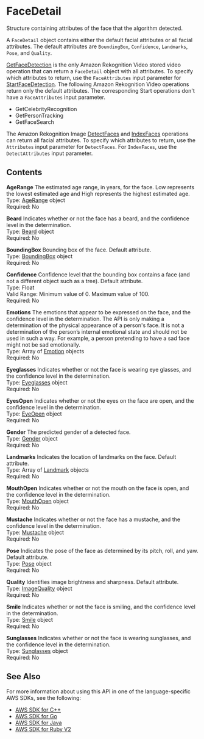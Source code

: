 # FaceDetail<a name="API_FaceDetail"></a>

Structure containing attributes of the face that the algorithm detected\.

A `FaceDetail` object contains either the default facial attributes or all facial attributes\. The default attributes are `BoundingBox`, `Confidence`, `Landmarks`, `Pose`, and `Quality`\.

 [GetFaceDetection](API_GetFaceDetection.md) is the only Amazon Rekognition Video stored video operation that can return a `FaceDetail` object with all attributes\. To specify which attributes to return, use the `FaceAttributes` input parameter for [StartFaceDetection](API_StartFaceDetection.md)\. The following Amazon Rekognition Video operations return only the default attributes\. The corresponding Start operations don't have a `FaceAttributes` input parameter\.
+ GetCelebrityRecognition
+ GetPersonTracking
+ GetFaceSearch

The Amazon Rekognition Image [DetectFaces](API_DetectFaces.md) and [IndexFaces](API_IndexFaces.md) operations can return all facial attributes\. To specify which attributes to return, use the `Attributes` input parameter for `DetectFaces`\. For `IndexFaces`, use the `DetectAttributes` input parameter\.

## Contents<a name="API_FaceDetail_Contents"></a>

 **AgeRange**   <a name="rekognition-Type-FaceDetail-AgeRange"></a>
The estimated age range, in years, for the face\. Low represents the lowest estimated age and High represents the highest estimated age\.  
Type: [AgeRange](API_AgeRange.md) object  
Required: No

 **Beard**   <a name="rekognition-Type-FaceDetail-Beard"></a>
Indicates whether or not the face has a beard, and the confidence level in the determination\.  
Type: [Beard](API_Beard.md) object  
Required: No

 **BoundingBox**   <a name="rekognition-Type-FaceDetail-BoundingBox"></a>
Bounding box of the face\. Default attribute\.  
Type: [BoundingBox](API_BoundingBox.md) object  
Required: No

 **Confidence**   <a name="rekognition-Type-FaceDetail-Confidence"></a>
Confidence level that the bounding box contains a face \(and not a different object such as a tree\)\. Default attribute\.  
Type: Float  
Valid Range: Minimum value of 0\. Maximum value of 100\.  
Required: No

 **Emotions**   <a name="rekognition-Type-FaceDetail-Emotions"></a>
The emotions that appear to be expressed on the face, and the confidence level in the determination\. The API is only making a determination of the physical appearance of a person's face\. It is not a determination of the person’s internal emotional state and should not be used in such a way\. For example, a person pretending to have a sad face might not be sad emotionally\.  
Type: Array of [Emotion](API_Emotion.md) objects  
Required: No

 **Eyeglasses**   <a name="rekognition-Type-FaceDetail-Eyeglasses"></a>
Indicates whether or not the face is wearing eye glasses, and the confidence level in the determination\.  
Type: [Eyeglasses](API_Eyeglasses.md) object  
Required: No

 **EyesOpen**   <a name="rekognition-Type-FaceDetail-EyesOpen"></a>
Indicates whether or not the eyes on the face are open, and the confidence level in the determination\.  
Type: [EyeOpen](API_EyeOpen.md) object  
Required: No

 **Gender**   <a name="rekognition-Type-FaceDetail-Gender"></a>
The predicted gender of a detected face\.   
Type: [Gender](API_Gender.md) object  
Required: No

 **Landmarks**   <a name="rekognition-Type-FaceDetail-Landmarks"></a>
Indicates the location of landmarks on the face\. Default attribute\.  
Type: Array of [Landmark](API_Landmark.md) objects  
Required: No

 **MouthOpen**   <a name="rekognition-Type-FaceDetail-MouthOpen"></a>
Indicates whether or not the mouth on the face is open, and the confidence level in the determination\.  
Type: [MouthOpen](API_MouthOpen.md) object  
Required: No

 **Mustache**   <a name="rekognition-Type-FaceDetail-Mustache"></a>
Indicates whether or not the face has a mustache, and the confidence level in the determination\.  
Type: [Mustache](API_Mustache.md) object  
Required: No

 **Pose**   <a name="rekognition-Type-FaceDetail-Pose"></a>
Indicates the pose of the face as determined by its pitch, roll, and yaw\. Default attribute\.  
Type: [Pose](API_Pose.md) object  
Required: No

 **Quality**   <a name="rekognition-Type-FaceDetail-Quality"></a>
Identifies image brightness and sharpness\. Default attribute\.  
Type: [ImageQuality](API_ImageQuality.md) object  
Required: No

 **Smile**   <a name="rekognition-Type-FaceDetail-Smile"></a>
Indicates whether or not the face is smiling, and the confidence level in the determination\.  
Type: [Smile](API_Smile.md) object  
Required: No

 **Sunglasses**   <a name="rekognition-Type-FaceDetail-Sunglasses"></a>
Indicates whether or not the face is wearing sunglasses, and the confidence level in the determination\.  
Type: [Sunglasses](API_Sunglasses.md) object  
Required: No

## See Also<a name="API_FaceDetail_SeeAlso"></a>

For more information about using this API in one of the language\-specific AWS SDKs, see the following:
+  [AWS SDK for C\+\+](https://docs.aws.amazon.com/goto/SdkForCpp/rekognition-2016-06-27/FaceDetail) 
+  [AWS SDK for Go](https://docs.aws.amazon.com/goto/SdkForGoV1/rekognition-2016-06-27/FaceDetail) 
+  [AWS SDK for Java](https://docs.aws.amazon.com/goto/SdkForJava/rekognition-2016-06-27/FaceDetail) 
+  [AWS SDK for Ruby V2](https://docs.aws.amazon.com/goto/SdkForRubyV2/rekognition-2016-06-27/FaceDetail) 